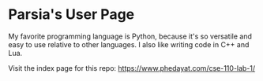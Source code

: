 # Parsia's User Page

My favorite programming language is Python, because it's so versatile and easy to use relative to other languages. I also like writing code in C++ and Lua.

Visit the index page for this repo: https://www.phedayat.com/cse-110-lab-1/